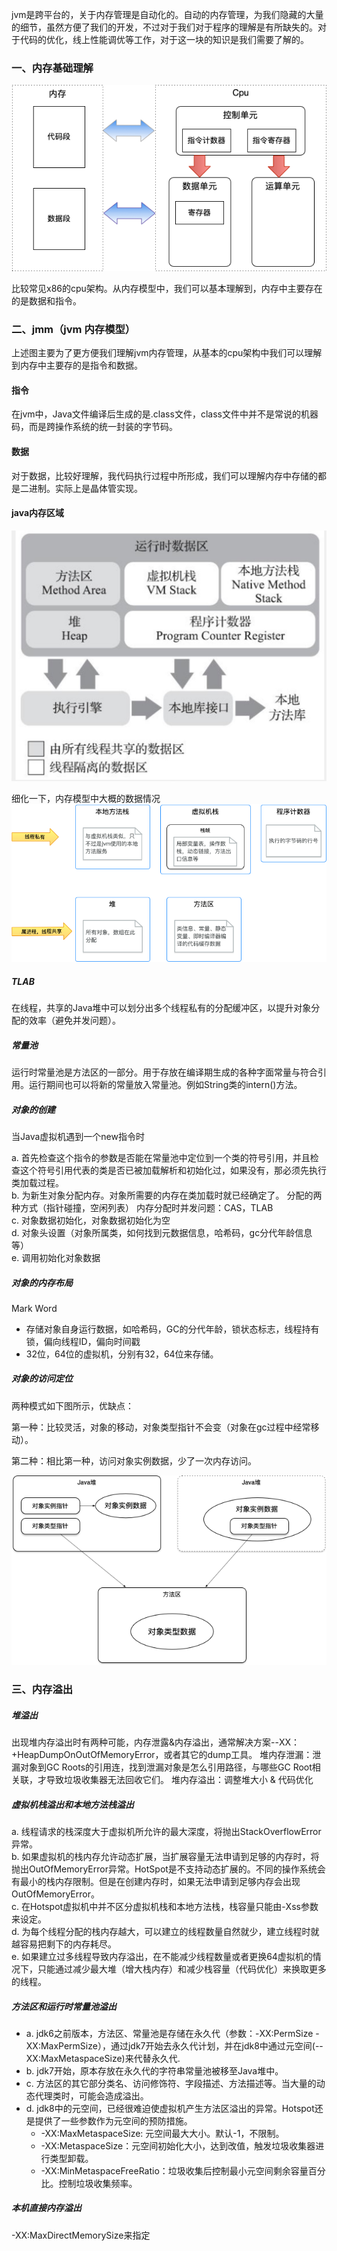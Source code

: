 jvm是跨平台的，关于内存管理是自动化的。自动的内存管理，为我们隐藏的大量的细节，虽然方便了我们的开发，不过对于我们对于程序的理解是有所缺失的。对于代码的优化，线上性能调优等工作，对于这一块的知识是我们需要了解的。

### 一、内存基础理解

![x86内存架构](../../picture/x86内存管理.png)  

比较常见x86的cpu架构。从内存模型中，我们可以基本理解到，内存中主要存在的是数据和指令。

### 二、jmm（jvm 内存模型）
上述图主要为了更方便我们理解jvm内存管理，从基本的cpu架构中我们可以理解到内存中主要存的是指令和数据。
#### 指令
在jvm中，Java文件编译后生成的是.class文件，class文件中并不是常说的机器码，而是跨操作系统的统一封装的字节码。
#### 数据
对于数据，比较好理解，我代码执行过程中所形成，我们可以理解内存中存储的都是二进制。实际上是晶体管实现。

#### java内存区域
![jmm内存模型](../../picture/jmm内存模型.jpg)  
  
细化一下，内存模型中大概的数据情况
![jmm内存模型2](../../picture/jmm内存模型2.png)  

##### TLAB
在线程，共享的Java堆中可以划分出多个线程私有的分配缓冲区，以提升对象分配的效率（避免并发问题）。
##### 常量池
运行时常量池是方法区的一部分。用于存放在编译期生成的各种字面常量与符合引用。运行期间也可以将新的常量放入常量池。例如String类的intern()方法。

##### 对象的创建
当Java虚拟机遇到一个new指令时  

a. 首先检查这个指令的参数是否能在常量池中定位到一个类的符号引用，并且检查这个符号引用代表的类是否已被加载解析和初始化过，如果没有，那必须先执行类加载过程。  
b. 为新生对象分配内存。对象所需要的内存在类加载时就已经确定了。
分配的两种方式（指针碰撞，空闲列表）
内存分配时并发问题：CAS，TLAB  
c. 对象数据初始化，对象数据初始化为空  
d. 对象头设置（对象所属类，如何找到元数据信息，哈希码，gc分代年龄信息等）  
e. 调用<init>初始化对象数据

##### 对象的内存布局
Mark Word
* 存储对象自身运行数据，如哈希码，GC的分代年龄，锁状态标志，线程持有锁，偏向线程ID，偏向时间戳
* 32位，64位的虚拟机，分别有32，64位来存储。

##### 对象的访问定位
两种模式如下图所示，优缺点：  

第一种：比较灵活，对象的移动，对象类型指针不会变（对象在gc过程中经常移动）。

第二种：相比第一种，访问对象实例数据，少了一次内存访问。

![对象引用](../../picture/对象引用.png)  

### 三、内存溢出
##### 堆溢出
出现堆内存溢出时有两种可能，内存泄露&内存溢出，通常解决方案--XX：+HeapDumpOnOutOfMemoryError，或者其它的dump工具。
堆内存泄漏：泄漏对象到GC Roots的引用连，找到泄漏对象是怎么引用路径，与哪些GC Root相关联，才导致垃圾收集器无法回收它们。
堆内存溢出：调整堆大小 & 代码优化

##### 虚拟机栈溢出和本地方法栈溢出
a. 线程请求的栈深度大于虚拟机所允许的最大深度，将抛出StackOverflowError异常。  
b. 如果虚拟机的栈内存允许动态扩展，当扩展容量无法申请到足够的内存时，将抛出OutOfMemoryError异常。HotSpot是不支持动态扩展的。不同的操作系统会有最小的栈内存限制。但是在创建内存时，如果无法申请到足够内存会出现OutOfMemoryError。  
c. 在Hotspot虚拟机中并不区分虚拟机栈和本地方法栈，栈容量只能由-Xss参数来设定。  
d. 为每个线程分配的栈内存越大，可以建立的线程数量自然就少，建立线程时就越容易把剩下的内存耗尽。  
e. 如果建立过多线程导致内存溢出，在不能减少线程数量或者更换64虚拟机的情况下，只能通过减少最大堆（增大栈内存）和减少栈容量（代码优化）来换取更多的线程。

##### 方法区和运行时常量池溢出
* a. jdk6之前版本，方法区、常量池是存储在永久代（参数：-XX:PermSize -XX:MaxPermSize），通过jdk7开始去永久代计划，并在jdk8中通过元空间(--XX:MaxMetaspaceSize)来代替永久代.  
* b. jdk7开始，原本存放在永久代的字符串常量池被移至Java堆中。    
* c. 方法区的其它部分类名、访问修饰符、字段描述、方法描述等。当大量的动态代理类时，可能会造成溢出。 
* d. jdk8中的元空间，已经很难迫使虚拟机产生方法区溢出的异常。Hotspot还是提供了一些参数作为元空间的预防措施。    
  * -XX:MaxMetaspaceSize: 元空间最大大小。默认-1，不限制。 
  * -XX:MetaspaceSize：元空间初始化大小，达到改值，触发垃圾收集器进行类型卸载。
  * -XX:MinMetaspaceFreeRatio：垃圾收集后控制最小元空间剩余容量百分比。控制垃圾收集频率。


##### 本机直接内存溢出
-XX:MaxDirectMemorySize来指定